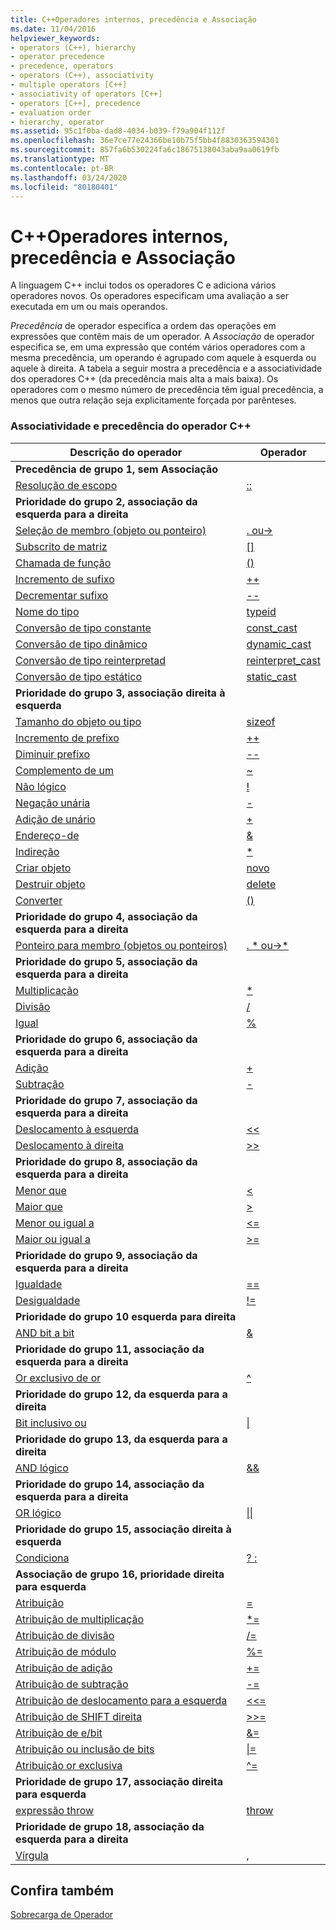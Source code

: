 ```yaml
---
title: C++Operadores internos, precedência e Associação
ms.date: 11/04/2016
helpviewer_keywords:
- operators (C++), hierarchy
- operator precedence
- precedence, operators
- operators (C++), associativity
- multiple operators [C++]
- associativity of operators [C++]
- operators [C++], precedence
- evaluation order
- hierarchy, operator
ms.assetid: 95c1f0ba-dad8-4034-b039-f79a904f112f
ms.openlocfilehash: 36e7ce77e24366be10b75f5bb4f8830363594301
ms.sourcegitcommit: 857fa6b530224fa6c18675138043aba9aa0619fb
ms.translationtype: MT
ms.contentlocale: pt-BR
ms.lasthandoff: 03/24/2020
ms.locfileid: "80180401"
---
```

# <a name="c-built-in-operators-precedence-and-associativity"></a>C++Operadores internos, precedência e Associação

A linguagem C++ inclui todos os operadores C e adiciona vários operadores novos. Os operadores especificam uma avaliação a ser executada em um ou mais operandos.

*Precedência* de operador especifica a ordem das operações em expressões que contêm mais de um operador. A *Associação* de operador especifica se, em uma expressão que contém vários operadores com a mesma precedência, um operando é agrupado com aquele à esquerda ou aquele à direita. A tabela a seguir mostra a precedência e a associatividade dos operadores C++ (da precedência mais alta a mais baixa). Os operadores com o mesmo número de precedência têm igual precedência, a menos que outra relação seja explicitamente forçada por parênteses.

### <a name="c-operator-precedence-and-associativity"></a>Associatividade e precedência do operador C++

|Descrição do operador|Operador|
|--------------------------|--------------|
|**Precedência de grupo 1, sem Associação**|
|[Resolução de escopo](../cpp/scope-resolution-operator.md)|[::](../cpp/scope-resolution-operator.md)|
|**Prioridade do grupo 2, associação da esquerda para a direita**|
|[Seleção de membro (objeto ou ponteiro)](../cpp/member-access-operators-dot-and.md)|[. ou->](../cpp/member-access-operators-dot-and.md)|
|[Subscrito de matriz](../cpp/subscript-operator.md)|[&#91;&#93;](../cpp/subscript-operator.md)|
|[Chamada de função](../cpp/function-call-operator-parens.md)|[()](../cpp/function-call-operator-parens.md)|
|[Incremento de sufixo](../cpp/postfix-increment-and-decrement-operators-increment-and-decrement.md)|[++](../cpp/postfix-increment-and-decrement-operators-increment-and-decrement.md)|
|[Decrementar sufixo](../cpp/postfix-increment-and-decrement-operators-increment-and-decrement.md)|[--](../cpp/postfix-increment-and-decrement-operators-increment-and-decrement.md)|
|[Nome do tipo](../cpp/typeid-operator.md)|[typeid](../cpp/typeid-operator.md)|
|[Conversão de tipo constante](../cpp/const-cast-operator.md)|[const_cast](../cpp/const-cast-operator.md)|
|[Conversão de tipo dinâmico](../cpp/dynamic-cast-operator.md)|[dynamic_cast](../cpp/dynamic-cast-operator.md)|
|[Conversão de tipo reinterpretad](../cpp/reinterpret-cast-operator.md)|[reinterpret_cast](../cpp/reinterpret-cast-operator.md)|
|[Conversão de tipo estático](../cpp/static-cast-operator.md)|[static_cast](../cpp/static-cast-operator.md)|
|**Prioridade do grupo 3, associação direita à esquerda**|
|[Tamanho do objeto ou tipo](../cpp/sizeof-operator.md)|[sizeof](../cpp/sizeof-operator.md)|
|[Incremento de prefixo](../cpp/prefix-increment-and-decrement-operators-increment-and-decrement.md)|[++](../cpp/prefix-increment-and-decrement-operators-increment-and-decrement.md)|
|[Diminuir prefixo](../cpp/prefix-increment-and-decrement-operators-increment-and-decrement.md)|[--](../cpp/prefix-increment-and-decrement-operators-increment-and-decrement.md)|
|[Complemento de um](../cpp/one-s-complement-operator-tilde.md)|[~](../cpp/one-s-complement-operator-tilde.md)|
|[Não lógico](../cpp/logical-negation-operator-exclpt.md)|[!](../cpp/logical-negation-operator-exclpt.md)|
|[Negação unária](../cpp/unary-plus-and-negation-operators-plus-and.md)|[-](../cpp/unary-plus-and-negation-operators-plus-and.md)|
|[Adição de unário](../cpp/unary-plus-and-negation-operators-plus-and.md)|[+](../cpp/unary-plus-and-negation-operators-plus-and.md)|
|[Endereço-de](../cpp/address-of-operator-amp.md)|[&amp;](../cpp/address-of-operator-amp.md)|
|[Indireção](../cpp/indirection-operator-star.md)|[&#42;](../cpp/indirection-operator-star.md)|
|[Criar objeto](../cpp/new-operator-cpp.md)|[novo](../cpp/new-operator-cpp.md)|
|[Destruir objeto](../cpp/delete-operator-cpp.md)|[delete](../cpp/delete-operator-cpp.md)|
|[Converter](../cpp/cast-operator-parens.md)|[()](../cpp/cast-operator-parens.md)|
|**Prioridade do grupo 4, associação da esquerda para a direita**|
|[Ponteiro para membro (objetos ou ponteiros)](../cpp/pointer-to-member-operators-dot-star-and-star.md)|[. &#42; ou->&#42;](../cpp/pointer-to-member-operators-dot-star-and-star.md)|
|**Prioridade do grupo 5, associação da esquerda para a direita**|
|[Multiplicação](../cpp/multiplicative-operators-and-the-modulus-operator.md)|[&#42;](../cpp/multiplicative-operators-and-the-modulus-operator.md)|
|[Divisão](../cpp/multiplicative-operators-and-the-modulus-operator.md)|[/](../cpp/multiplicative-operators-and-the-modulus-operator.md)|
|[Igual](../cpp/multiplicative-operators-and-the-modulus-operator.md)|[%](../cpp/multiplicative-operators-and-the-modulus-operator.md)|
|**Prioridade do grupo 6, associação da esquerda para a direita**|
|[Adição](../cpp/additive-operators-plus-and.md)|[+](../cpp/additive-operators-plus-and.md)|
|[Subtração](../cpp/additive-operators-plus-and.md)|[-](../cpp/additive-operators-plus-and.md)|
|**Prioridade do grupo 7, associação da esquerda para a direita**|
|[Deslocamento à esquerda](../cpp/left-shift-and-right-shift-operators-input-and-output.md)|[<<](../cpp/left-shift-and-right-shift-operators-input-and-output.md)|
|[Deslocamento à direita](../cpp/left-shift-and-right-shift-operators-input-and-output.md)|[>>](../cpp/left-shift-and-right-shift-operators-input-and-output.md)|
|**Prioridade do grupo 8, associação da esquerda para a direita**|
|[Menor que](../cpp/relational-operators-equal-and-equal.md)|[<](../cpp/relational-operators-equal-and-equal.md)|
|[Maior que](../cpp/relational-operators-equal-and-equal.md)|[>](../cpp/relational-operators-equal-and-equal.md)|
|[Menor ou igual a](../cpp/relational-operators-equal-and-equal.md)|[<=](../cpp/relational-operators-equal-and-equal.md)|
|[Maior ou igual a](../cpp/relational-operators-equal-and-equal.md)|[>=](../cpp/relational-operators-equal-and-equal.md)|
|**Prioridade do grupo 9, associação da esquerda para a direita**|
|[Igualdade](../cpp/equality-operators-equal-equal-and-exclpt-equal.md)|[==](../cpp/equality-operators-equal-equal-and-exclpt-equal.md)|
|[Desigualdade](../cpp/equality-operators-equal-equal-and-exclpt-equal.md)|[!=](../cpp/equality-operators-equal-equal-and-exclpt-equal.md)|
|**Prioridade do grupo 10 esquerda para direita**|
|[AND bit a bit](../cpp/bitwise-and-operator-amp.md)|[&amp;](../cpp/bitwise-and-operator-amp.md)|
|**Prioridade do grupo 11, associação da esquerda para a direita**|
|[Or exclusivo de or](../cpp/bitwise-exclusive-or-operator-hat.md)|[^](../cpp/bitwise-exclusive-or-operator-hat.md)|
|**Prioridade do grupo 12, da esquerda para a direita**|
|[Bit inclusivo ou](../cpp/bitwise-inclusive-or-operator-pipe.md)|[&#124;](../cpp/bitwise-inclusive-or-operator-pipe.md)|
|**Prioridade do grupo 13, da esquerda para a direita**|
|[AND lógico](../cpp/logical-and-operator-amp-amp.md)|[&amp;&amp;](../cpp/logical-and-operator-amp-amp.md)|
|**Prioridade do grupo 14, associação da esquerda para a direita**|
|[OR lógico](../cpp/logical-or-operator-pipe-pipe.md)|[&#124;&#124;](../cpp/logical-or-operator-pipe-pipe.md)|
|**Prioridade do grupo 15, associação direita à esquerda**|
|[Condiciona](../cpp/conditional-operator-q.md)|[? :](../cpp/conditional-operator-q.md)|
|**Associação de grupo 16, prioridade direita para esquerda**|
|[Atribuição](../cpp/assignment-operators.md)|[=](../cpp/assignment-operators.md)|
|[Atribuição de multiplicação](../cpp/assignment-operators.md)|[&#42;=](../cpp/assignment-operators.md)|
|[Atribuição de divisão](../cpp/assignment-operators.md)|[/=](../cpp/assignment-operators.md)|
|[Atribuição de módulo](../cpp/assignment-operators.md)|[%=](../cpp/assignment-operators.md)|
|[Atribuição de adição](../cpp/assignment-operators.md)|[+=](../cpp/assignment-operators.md)|
|[Atribuição de subtração](../cpp/assignment-operators.md)|[-=](../cpp/assignment-operators.md)|
|[Atribuição de deslocamento para a esquerda](../cpp/assignment-operators.md)|[<<=](../cpp/assignment-operators.md)|
|[Atribuição de SHIFT direita](../cpp/assignment-operators.md)|[>>=](../cpp/assignment-operators.md)|
|[Atribuição de e/bit](../cpp/assignment-operators.md)|[&amp;=](../cpp/assignment-operators.md)|
|[Atribuição ou inclusão de bits](../cpp/assignment-operators.md)|[&#124;=](../cpp/assignment-operators.md)|
|[Atribuição or exclusiva](../cpp/assignment-operators.md)|[^=](../cpp/assignment-operators.md)|
|**Prioridade de grupo 17, associação direita para esquerda**|
|[expressão throw](../cpp/try-throw-and-catch-statements-cpp.md)|[throw](../cpp/try-throw-and-catch-statements-cpp.md)|
|**Prioridade de grupo 18, associação da esquerda para a direita**|
|[Vírgula](../cpp/comma-operator.md)|[,](../cpp/comma-operator.md)|

## <a name="see-also"></a>Confira também

[Sobrecarga de Operador](operator-overloading.md)

